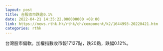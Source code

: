 ```yaml
---
layout: post
title: 台股收市跌逾0.1%
date: 2022-04-21 14:35:22.000000000 +08:00
link: https://news.rthk.hk/rthk/ch/component/k2/1644993-20220421.htm
categories: rthk
---
```


台灣股市偏軟。加權指數收市報17127點，跌20點，跌幅0.12%。
